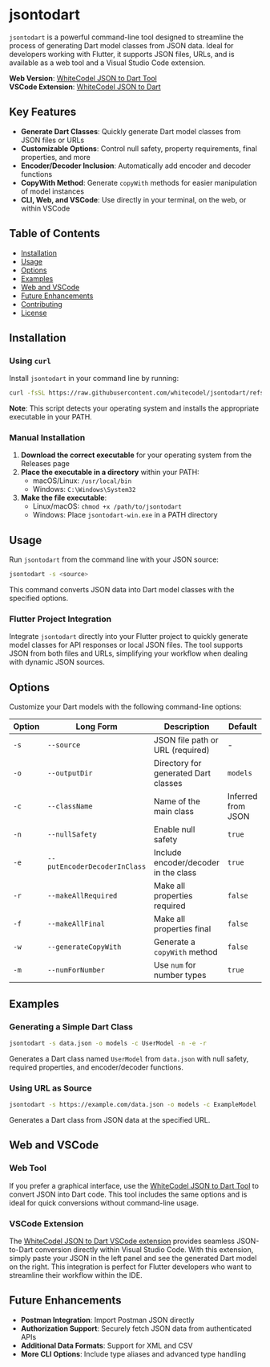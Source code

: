 # jsontodart

`jsontodart` is a powerful command-line tool designed to streamline the process of generating Dart model classes from JSON data. Ideal for developers working with Flutter, it supports JSON files, URLs, and is available as a web tool and a Visual Studio Code extension.

**Web Version**: [WhiteCodel JSON to Dart Tool](https://tools.whitecodel.com/json_to_dart)  
**VSCode Extension**: [WhiteCodel JSON to Dart](https://marketplace.visualstudio.com/items?itemName=WhiteCodel.whitecodel-json-to-dart)

## Key Features

- **Generate Dart Classes**: Quickly generate Dart model classes from JSON files or URLs
- **Customizable Options**: Control null safety, property requirements, final properties, and more
- **Encoder/Decoder Inclusion**: Automatically add encoder and decoder functions
- **CopyWith Method**: Generate `copyWith` methods for easier manipulation of model instances
- **CLI, Web, and VSCode**: Use directly in your terminal, on the web, or within VSCode

## Table of Contents

- [Installation](#installation)
- [Usage](#usage)
- [Options](#options)
- [Examples](#examples)
- [Web and VSCode](#web-and-vscode)
- [Future Enhancements](#future-enhancements)
- [Contributing](#contributing)
- [License](#license)

## Installation

### Using `curl`

Install `jsontodart` in your command line by running:

```bash
curl -fsSL https://raw.githubusercontent.com/whitecodel/jsontodart/refs/heads/main/install.sh | bash
```

**Note**: This script detects your operating system and installs the appropriate executable in your PATH.

### Manual Installation

1. **Download the correct executable** for your operating system from the Releases page
2. **Place the executable in a directory** within your PATH:
   - macOS/Linux: `/usr/local/bin`
   - Windows: `C:\Windows\System32`
3. **Make the file executable**:
   - Linux/macOS: `chmod +x /path/to/jsontodart`
   - Windows: Place `jsontodart-win.exe` in a PATH directory

## Usage

Run `jsontodart` from the command line with your JSON source:

```bash
jsontodart -s <source>
```

This command converts JSON data into Dart model classes with the specified options.

### Flutter Project Integration

Integrate `jsontodart` directly into your Flutter project to quickly generate model classes for API responses or local JSON files. The tool supports JSON from both files and URLs, simplifying your workflow when dealing with dynamic JSON sources.

## Options

Customize your Dart models with the following command-line options:

| Option | Long Form | Description | Default |
|--------|-----------|-------------|---------|
| `-s` | `--source` | JSON file path or URL (required) | - |
| `-o` | `--outputDir` | Directory for generated Dart classes | `models` |
| `-c` | `--className` | Name of the main class | Inferred from JSON |
| `-n` | `--nullSafety` | Enable null safety | `true` |
| `-e` | `--putEncoderDecoderInClass` | Include encoder/decoder in the class | `true` |
| `-r` | `--makeAllRequired` | Make all properties required | `false` |
| `-f` | `--makeAllFinal` | Make all properties final | `false` |
| `-w` | `--generateCopyWith` | Generate a `copyWith` method | `false` |
| `-m` | `--numForNumber` | Use `num` for number types | `true` |

## Examples

### Generating a Simple Dart Class

```bash
jsontodart -s data.json -o models -c UserModel -n -e -r
```

Generates a Dart class named `UserModel` from `data.json` with null safety, required properties, and encoder/decoder functions.

### Using URL as Source

```bash
jsontodart -s https://example.com/data.json -o models -c ExampleModel
```

Generates a Dart class from JSON data at the specified URL.

## Web and VSCode

### Web Tool

If you prefer a graphical interface, use the [WhiteCodel JSON to Dart Tool](https://tools.whitecodel.com/json_to_dart) to convert JSON into Dart code. This tool includes the same options and is ideal for quick conversions without command-line usage.

### VSCode Extension

The [WhiteCodel JSON to Dart VSCode extension](https://marketplace.visualstudio.com/items?itemName=WhiteCodel.whitecodel-json-to-dart) provides seamless JSON-to-Dart conversion directly within Visual Studio Code. With this extension, simply paste your JSON in the left panel and see the generated Dart model on the right. This integration is perfect for Flutter developers who want to streamline their workflow within the IDE.

## Future Enhancements

- **Postman Integration**: Import Postman JSON directly
- **Authorization Support**: Securely fetch JSON data from authenticated APIs
- **Additional Data Formats**: Support for XML and CSV
- **More CLI Options**: Include type aliases and advanced type handling
